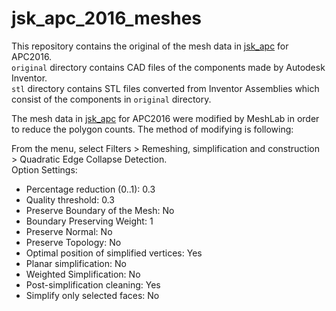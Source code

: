 # jsk_apc_2016_meshes

This repository contains the original of the mesh data in [jsk_apc](https://github.com/start-jsk/jsk_apc) for APC2016.  
`original` directory contains CAD files of the components made by Autodesk Inventor.  
`stl` directory contains STL files converted from Inventor Assemblies which consist of the components in `original` directory.

The mesh data in [jsk_apc](https://github.com/start-jsk/jsk_apc) for APC2016 were modified by MeshLab in order to reduce the polygon counts. The method of modifying is following:  

From the menu, select Filters > Remeshing, simplification and construction > Quadratic Edge Collapse Detection.   
Option Settings:
- Percentage reduction (0..1): 0.3
- Quality threshold: 0.3 
- Preserve Boundary of the Mesh: No 
- Boundary Preserving Weight: 1
- Preserve Normal: No
- Preserve Topology: No
- Optimal position of simplified vertices: Yes
- Planar simplification: No
- Weighted Simplification: No
- Post-simplification cleaning: Yes
- Simplify only selected faces: No  
